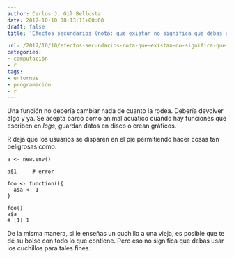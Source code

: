 ```yaml
---
author: Carlos J. Gil Bellosta
date: 2017-10-10 08:13:11+00:00
draft: false
title: 'Efectos secundarios (nota: que existan no significa que debas usarlos)'

url: /2017/10/10/efectos-secundarios-nota-que-existan-no-significa-que-debas-usarlos/
categories:
- computación
- r
tags:
- entornos
- programación
- r
---
```


Una función no debería cambiar nada de cuanto la rodea. Debería devolver algo y ya. Se acepta barco como animal acuático cuando hay funciones que escriben en _logs_, guardan datos en disco o crean gráficos.

R deja que los usuarios se disparen en el pie permitiendo hacer cosas tan peligrosas como:




    a <- new.env()

    a$1     # error

    foo <- function(){
      a$a <- 1
    }

    foo()
    a$a
    # [1] 1




De la misma manera, si le enseñas un cuchillo a una vieja, es posible que te dé su bolso con todo lo que contiene. Pero eso no significa que debas usar los cuchillos para tales fines.
